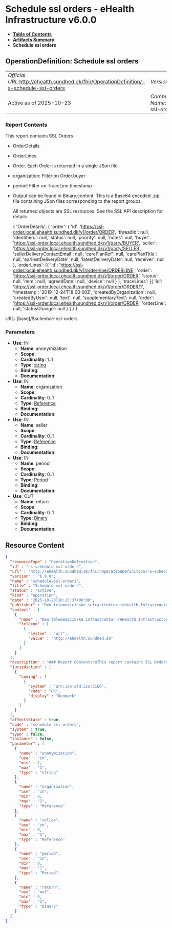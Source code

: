 # Schedule ssl orders - eHealth Infrastructure v6.0.0

* [**Table of Contents**](toc.md)
* [**Artifacts Summary**](artifacts.md)
* **Schedule ssl orders**

## OperationDefinition: Schedule ssl orders 

| | |
| :--- | :--- |
| *Official URL*:http://ehealth.sundhed.dk/fhir/OperationDefinition/-s-schedule-ssl-orders | *Version*:6.0.0 |
| Active as of 2025-10-23 | *Computable Name*:schedule-ssl-orders |

 

### Report Contents

 
This report contains SSL Orders 
* OrderDetails
* OrderLines
* Order. Each Order is returned in a single JSon file.
* organization: Filter on Order.buyer
* period: Filter on TraceLine.timestamp
* Output can be found in Binary.content. This is a Base64 encoded .zip file containing JSon files corresponding to the report groups.


  All returned objects are SSL resources. See the SSL API description for details


  { 'OrderDetails': { 'order': { 'id': 'https://ssl-order.local.ehealth.sundhed.dk/v1/order/ORDER', 'threadId': null, 'identifiers': null, 'status': null, 'priority': null, 'notes': null, 'buyer': 'https://ssl-order.local.ehealth.sundhed.dk/v1/party/BUYER', 'seller': 'https://ssl-order.local.ehealth.sundhed.dk/v1/party/SELLER', 'sellerDeliveryContactEmail': null, 'carePlanRef': null, 'carePlanTitle': null, 'earliestDeliveryDate': null, 'latestDeliveryDate': null, 'receiver': null }, 'orderLines': [{ 'id': 'https://ssl-order.local.ehealth.sundhed.dk/v1/order-line/ORDERLINE', 'order': 'https://ssl-order.local.ehealth.sundhed.dk/v1/order/ORDER', 'status': null, 'item': null, 'agreedDate': null, 'device': null } ], 'traceLines': [{ 'id': 'https://ssl-order.local.ehealth.sundhed.dk/v1/order/ORDER/1', 'timestamp': '2019-12-24T18:00:00Z', 'createdByOrganization': null, 'createdByUser': null, 'text': null, 'supplementaryText': null, 'order': 'https://ssl-order.local.ehealth.sundhed.dk/v1/order/ORDER', 'orderLine': null, 'statusChange': null } ] } }
 

URL: [base]/$schedule-ssl-orders

### Parameters

* **Use**: IN
  * **Name**: anonymization
  * **Scope**: 
  * **Cardinality**: 1..1
  * **Type**: [string](http://hl7.org/fhir/R4/datatypes.html#string)
  * **Binding**: 
  * **Documentation**: 
* **Use**: IN
  * **Name**: organization
  * **Scope**: 
  * **Cardinality**: 0..1
  * **Type**: [Reference](http://hl7.org/fhir/R4/references.html#Reference)
  * **Binding**: 
  * **Documentation**: 
* **Use**: IN
  * **Name**: seller
  * **Scope**: 
  * **Cardinality**: 0..1
  * **Type**: [Reference](http://hl7.org/fhir/R4/references.html#Reference)
  * **Binding**: 
  * **Documentation**: 
* **Use**: IN
  * **Name**: period
  * **Scope**: 
  * **Cardinality**: 0..1
  * **Type**: [Period](http://hl7.org/fhir/R4/datatypes.html#Period)
  * **Binding**: 
  * **Documentation**: 
* **Use**: OUT
  * **Name**: return
  * **Scope**: 
  * **Cardinality**: 0..1
  * **Type**: [Binary](http://hl7.org/fhir/R4/binary.html)
  * **Binding**: 
  * **Documentation**: 



## Resource Content

```json
{
  "resourceType" : "OperationDefinition",
  "id" : "-s-schedule-ssl-orders",
  "url" : "http://ehealth.sundhed.dk/fhir/OperationDefinition/-s-schedule-ssl-orders",
  "version" : "6.0.0",
  "name" : "schedule-ssl-orders",
  "title" : "Schedule ssl orders",
  "status" : "active",
  "kind" : "operation",
  "date" : "2025-10-23T10:25:37+00:00",
  "publisher" : "Den telemedicinske infrastruktur (eHealth Infrastructure)",
  "contact" : [
    {
      "name" : "Den telemedicinske infrastruktur (eHealth Infrastructure)",
      "telecom" : [
        {
          "system" : "url",
          "value" : "http://ehealth.sundhed.dk"
        }
      ]
    }
  ],
  "description" : "### Report Contents\nThis report contains SSL Orders\n- OrderDetails\n- OrderLines\n- TraceLines\n### Grouping \nOrder. Each Order is returned in a single JSon file.\n### Parameters\n- organization: Filter on Order.buyer\n- period: Filter on TraceLine.timestamp\n- seller: Filter on Order.seller\n### Output\nOutput can be found in Binary.content. This is a Base64 encoded .zip file containing JSon files corresponding to the report groups.\n### Example output\nAll returned objects are SSL resources. See the SSL API description for details\n\n    {\n        'OrderDetails': {\n            'order': {\n                'id': 'https://ssl-order.local.ehealth.sundhed.dk/v1/order/ORDER',\n                'threadId': null,\n                'identifiers': null,\n                'status': null,\n                'priority': null,\n                'notes': null,\n                'buyer': 'https://ssl-order.local.ehealth.sundhed.dk/v1/party/BUYER',\n                'seller': 'https://ssl-order.local.ehealth.sundhed.dk/v1/party/SELLER',\n                'sellerDeliveryContactEmail': null,\n                'carePlanRef': null,\n                'carePlanTitle': null,\n                'earliestDeliveryDate': null,\n                'latestDeliveryDate': null,\n                'receiver': null\n            },\n            'orderLines': [{\n                    'id': 'https://ssl-order.local.ehealth.sundhed.dk/v1/order-line/ORDERLINE',\n                    'order': 'https://ssl-order.local.ehealth.sundhed.dk/v1/order/ORDER',\n                    'status': null,\n                    'item': null,\n                    'agreedDate': null,\n                    'device': null\n                }\n            ],\n            'traceLines': [{\n                    'id': 'https://ssl-order.local.ehealth.sundhed.dk/v1/order/ORDER/1',\n                    'timestamp': '2019-12-24T18:00:00Z',\n                    'createdByOrganization': null,\n                    'createdByUser': null,\n                    'text': null,\n                    'supplementaryText': null,\n                    'order': 'https://ssl-order.local.ehealth.sundhed.dk/v1/order/ORDER',\n                    'orderLine': null,\n                    'statusChange': null\n                }\n            ]\n        }\n    }\n",
  "jurisdiction" : [
    {
      "coding" : [
        {
          "system" : "urn:iso:std:iso:3166",
          "code" : "DK",
          "display" : "Denmark"
        }
      ]
    }
  ],
  "affectsState" : true,
  "code" : "schedule-ssl-orders",
  "system" : true,
  "type" : false,
  "instance" : false,
  "parameter" : [
    {
      "name" : "anonymization",
      "use" : "in",
      "min" : 1,
      "max" : "1",
      "type" : "string"
    },
    {
      "name" : "organization",
      "use" : "in",
      "min" : 0,
      "max" : "1",
      "type" : "Reference"
    },
    {
      "name" : "seller",
      "use" : "in",
      "min" : 0,
      "max" : "1",
      "type" : "Reference"
    },
    {
      "name" : "period",
      "use" : "in",
      "min" : 0,
      "max" : "1",
      "type" : "Period"
    },
    {
      "name" : "return",
      "use" : "out",
      "min" : 0,
      "max" : "1",
      "type" : "Binary"
    }
  ]
}

```
